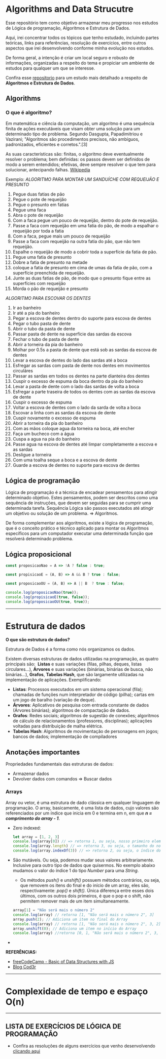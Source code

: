 # Algorithms and Data Strucutre

Esse repositório tem como objetivo armazenar meu progresso nos estudos de Lógica de programação, Algoritmos e Estrutura de Dados.

Aqui, irei concentrar todos os tópicos que tenho estudado, incluindo partes teóricas, links para referências, resolução de exercícios, entre outros aspectos que irei desenvolvendo conforme minha evolução nos estudos.

De forma geral, a intenção é criar um local seguro e robusto de informações, organizadas a respeito do tema e propiciar um ambiente de estudos para qualquer um que se interesse.

Confira esse [repositorio](https://github.com/trekhleb/javascript-algorithms/blob/master/README.pt-BR.md) para um estudo mais detalhado a respeito de **Algoritmos e Estrutura de Dados**.

## Algorithms

### O que é algoritmo?

Em matemática e ciência da computação, um algoritmo é uma sequência finita de ações executáveis que visam obter uma solução para um determinado tipo de problema. Segundo Dasgupta, Papadimitriou e Vazirani; "Algoritmos são procedimentos precisos, não ambíguos, padronizados, eficientes e corretos.".[3]

As suas características são: finitas, o algoritmo deve eventualmente resolver o problema; bem definidas: os passos devem ser definidos de modo a serem entendidos; efetivas, deve sempre resolver o que tem para solucionar, antecipando falhas. [Wikipedia](https://pt.wikipedia.org/wiki/Algoritmo)

Exemplo:
*ALGORITMO PARA MONTAR UM SANDUÍCHE COM REQUEIJÃO E PRESUNTO*

1. Pegue duas fatias de pão 
2. Pegue o pote de requeijão
3. Pegue o presunto em fatias
4. Pegue uma faca
5. Abra o pote de requeijão
5. Com a faca pegue um pouco de requeijão, dentro do pote de requeijão.
6. Passe a faca com requeijão em uma fatia do pão, de modo a espalhar o requeijão por toda a fatia
7. Com a faca, pegue mais um pouco de requeijão
8. Passe a faca com requeijão na outra fatia do pão, que não tem requeijão. 
9. Espalhe o requeijão de modo a cobrir toda a superfície da fatia de pão.
10. Pegue uma fatia de presunto
11. Dobre a fatia de presunto na metade
12. coloque a fatia de presunto em cima de umas da fatia de pão, com a superfície preenchida de requeijão.
13. Junte as duas fatias de pão, de modo que o presunto fique entre as superfícies com requeijão
14. Morda o pão de requeijão e presunto

*ALGORITMO PARA ESCOVAR OS DENTES*

1. Ir ao banheiro
2. Ir até a pia do banheiro
3. Pegar a escova de dentes dentro do suporte para escova de dentes
4. Pegar o tubo pasta de dente
5. Abrir o tubo da pasta de dente
6. Passar pasta de dente na superfície das sardas da escova
7. Fechar o tubo de pasta de dente
8. Abrir a torneira da pia do banheiro
9. Molhar por 0.5s a pasta de dente que está sob as sardas da escova de dentes
10. Levar a escova de dentes do lado das sardas até a boca
11. Esfregar as sardas com pasta de dente nos dentes em movimentos circuláres
12. Passar as sardas em todos os dentes na parte dianteira dos dentes
13. Cuspir o excesso de espuma da boca dentro da pia do banheiro
14. Levar a pasta de dente com o lado das sardas de volta a boca
15. Esfregar a parte traseira de todos os dentes com as sardas da escova de dente
16. Cuspir o excesso de espuma
17. Voltar a escova de dentes com o lado da sarda de volta a boca
18. Escovar a linha com as sardas da escova de dente
19. Cuspir novamente o excesso de espuma
20. Abrir a torneira da pia do banheiro
21. Com as mãos coloque agua da torneira na boca, até encher
22. Faça um bucheco com a água
23. Cuspa a agua na pia do banheiro
24. Passe agua na escova de dentes até limpar completamente a escova e as sardas
25. Desligue a torneira
26. Com uma toalha seque a boca e a escova de dente
27. Guarde a escova de dentes no suporte para escova de dentes
## Lógica de programação
Lógica de programação é a técnica de encadear pensamentos para atingir determinado objetivo. Estes pensamentos, podem ser descritos como uma sequência de instruções, que devem ser seguidas para se cumprir uma determinada tarefa. Sequência Lógica são passos executados até atingir um objetivo ou solução de um problema. ⇒ Algoritmos.

De forma complementar aos algoritmos, existe a lógica de programação, que é o conceito prático e técnico aplicado para montar os Algoritmos específicos para um computador executar uma determinada função que resolverá determinado problema.
## Lógica proposicional

```jsx
const proposicaoNao = A => !A ? false : true;

const propisicaoE = (A, B) => A && B ? true : false;

const proposicaoOU = (A, B) => A || B  ? true : false;

console.log(proposicaoNao(true));
console.log(propisicaoE(true, false));
console.log(proposicaoOU(true, true));
```


---
# Estrutura de dados
**O que são estrutura de dados?**

Estrutura de Dados é a forma como nós organizamos os dados. 

Existem diversas estruturas de dados utilizadas na programação, as quatro principais são: 
**Listas** e suas variações (filas, pilhas, deques, listas circulares…), **Árvores** e suas variações (binárias, binárias de busca, não binárias…), **Grafos**, **Tabelas Hash**, que são largamente utilizadas na implementação de aplicações. Exemplificando:

- **Listas**: Processos executados em um sistema operacional (fila); chamadas de funções num interpretador de código (pilha); cartas em um jogo de baralho (variação de deque).
- **Árvores**: Aplicativos de pesquisa com entrada constante de dados (Árvores binárias); algoritmos de compactação de dados.
- **Grafos**: Redes sociais; algoritmos de sugestão de conexões; algoritmos de cálculo de relacionamentos (professores, disciplinas); aplicações voltadas para distribuição de malha elétrica.
- **Tabelas Hash**: Algoritmos de movimentação de personagens em jogos; bancos de dados; implementação de compiladores

## Anotações importantes

Propriedades fundamentais das estruturas de dados:

- Armazenar dados
- Devolver dados com comandos ⇒ Buscar dados

### Arrays

Array ou vetor, é uma estrutura de dado clássica em qualquer linguagem de programação. O array, basicamente, é uma lista de dados, cujo valores são referenciados por um índice que inicia em 0 e termina em n, em que ***n = comprimento do array - 1***.

- Zero indexed:
    
    ```jsx
    let array = [1, 2, 3]
    console.log(array[0]) // => retorna 1, ou seja, nosso primeiro elemento do array
    console.log(array.length) // => retorna 3, ou seja, o tamanho do nosso array
    console.log(array.indexOf(3)) // => retorna 2, ou seja, o índice do nosso último item do array
    ```
    
- São mutáveis. Ou seja, podemos mudar seus valores arbitrariamente. Inclusive para outro tipo de dados que quisermos. No exemplo abaixo mudamos o valor do índice 1 do tipo *Number* para uma *String*.
    - Os métodos *push()* e *unshift()* possuem métodos contrários, ou seja, que removem os itens do final e do início de um array, eles são, respectivamente: *pop()* e *shift().* Única diferença entre esses dois últimos, com os outros dois primeiros, é que o pop e o shift, não permitem remover mais de um item simultaneamente.
    
    ```jsx
    array[1] = "Não será mais o número 2"
    console.log(array) // retorna [1, "Não será mais o número 2", 3]
    array.push(2); // Adiciona um item no final do Array
    console.log(array) // retorna [1, "Não será mais o número 2", 3, 2]
    array.unshift(0); // Adiciona um item no início do Array
    console.log(array) //retorna [0, 1, "Não será mais o número 2", 3, 2]
    ```
    
-



**REFERÊNCIAS:**
- [freeCodeCamp - Basic of Data Structures with JS](https://www.freecodecamp.org/learn/javascript-algorithms-and-data-structures/#basic-data-structures)
- [Blog Cod3r](https://blog.cod3r.com.br/estruturas-de-dados/)

---
# Complexidade de tempo e espaço O(n)

---
## LISTA DE EXERCÍCIOS DE LÓGICA DE PROGRAMAÇÃO
- Confira as resoluções de alguns exercícios que venho desenvolvendo [clicando aqui](exercicios)